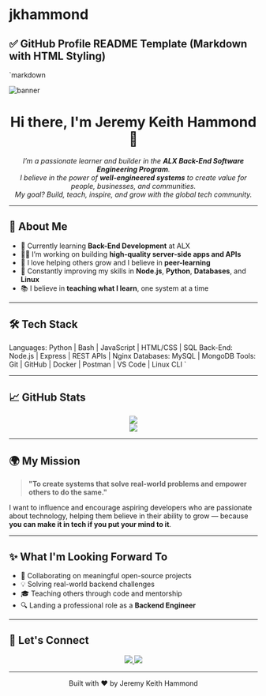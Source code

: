 # jkhammond

## ✅ GitHub Profile README Template (Markdown with HTML Styling)

`markdown
<!-- Header Banner -->
<img src="https://capsule-render.vercel.app/api?type=waving&color=0e7490&height=200&section=header&text=Welcome%20to%20My%20GitHub!&fontSize=35&fontColor=ffffff&fontAlign=50&fontAlignY=40" alt="banner" />

<!-- Profile Introduction -->
<h1 align="center">Hi there, I'm Jeremy Keith Hammond 👋</h1>

<p align="center">
  <em>
    I’m a passionate learner and builder in the <strong>ALX Back-End Software Engineering Program</strong>.<br/>
    I believe in the power of <strong>well-engineered systems</strong> to create value for people, businesses, and communities.<br/>
    My goal? Build, teach, inspire, and grow with the global tech community.
  </em>
</p>

---

## 💼 About Me

- 🔧 Currently learning **Back-End Development** at ALX
- 👨‍💻 I’m working on building **high-quality server-side apps and APIs**
- 💬 I love helping others grow and I believe in **peer-learning**
- 🌱 Constantly improving my skills in **Node.js**, **Python**, **Databases**, and **Linux**
- 📚 I believe in **teaching what I learn**, one system at a time

---

## 🛠 Tech Stack

Languages:      Python | Bash | JavaScript | HTML/CSS | SQL
Back-End:       Node.js | Express | REST APIs | Nginx
Databases:      MySQL | MongoDB
Tools:          Git | GitHub | Docker | Postman | VS Code | Linux CLI
`

---

## 📈 GitHub Stats

<p align="center">
  <img src="https://github-readme-streak-stats.herokuapp.com/?user=Jkhammond&theme=react&hide_border=true" />
  <br/>
  <img src="https://github-readme-stats.vercel.app/api?username=Jkhammond&show_icons=true&theme=vue-dark&hide_border=true" />
</p>

---

## 🌍 My Mission

> **"To create systems that solve real-world problems and empower others to do the same."**

I want to influence and encourage aspiring developers who are passionate about technology, helping them believe in their ability to grow — because **you can make it in tech if you put your mind to it**.

---

## ✨ What I'm Looking Forward To

* 🤝 Collaborating on meaningful open-source projects
* 💡 Solving real-world backend challenges
* 🎓 Teaching others through code and mentorship
* 🔍 Landing a professional role as a **Backend Engineer**

---

## 🔗 Let's Connect

<p align="center">
  <a href="https://www.linkedin.com/in/jeremy-hammond-202081336/" target="_blank">
    <img src="https://img.shields.io/badge/LinkedIn-blue?logo=linkedin&logoColor=white" />
  </a>
  <a href="mailto:your.hammondjeremy75@gmail.com">
    <img src="https://img.shields.io/badge/Gmail-red?logo=gmail&logoColor=white" />
  </a>
</p>

---

<p align="center">
  Built with ❤ by Jeremy Keith Hammond
</p>



